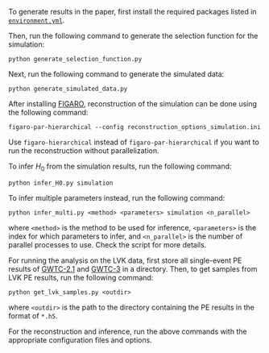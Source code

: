To generate results in the paper, first install the required packages listed in [`environment.yml`](/environment.yml).

Then, run the following command to generate the selection function for the simulation:
```
python generate_selection_function.py
```

Next, run the following command to generate the simulated data:
```
python generate_simulated_data.py
```

After installing [FIGARO](https://github.com/sterinaldi/FIGARO), reconstruction of the simulation can be done using the following command:
```
figaro-par-hierarchical --config reconstruction_options_simulation.ini
```
Use `figaro-hierarchical` instead of `figaro-par-hierarchical` if you want to run the reconstruction without parallelization.

To infer $H_0$ from the simulation results, run the following command:
```
python infer_H0.py simulation
```

To infer multiple parameters instead, run the following command:
```
python infer_multi.py <method> <parameters> simulation <n_parallel>
```
where `<method>` is the method to be used for inference, `<parameters>` is the index for which parameters to infer, and `<n_parallel>` is the number of parallel processes to use.
Check the script for more details.

For running the analysis on the LVK data, first store all single-event PE results of [GWTC-2.1](https://zenodo.org/records/6513631) and [GWTC-3](https://zenodo.org/records/8177023) in a directory.
Then, to get samples from LVK PE results, run the following command:
```
python get_lvk_samples.py <outdir>
```
where `<outdir>` is the path to the directory containing the PE results in the format of `*.h5`.

For the reconstruction and inference, run the above commands with the appropriate configuration files and options.
